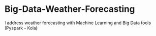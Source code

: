 # Big-Data-Weather-Forecasting
 I address weather forecasting with Machine Learning and Big Data tools (Pyspark - Kola)
